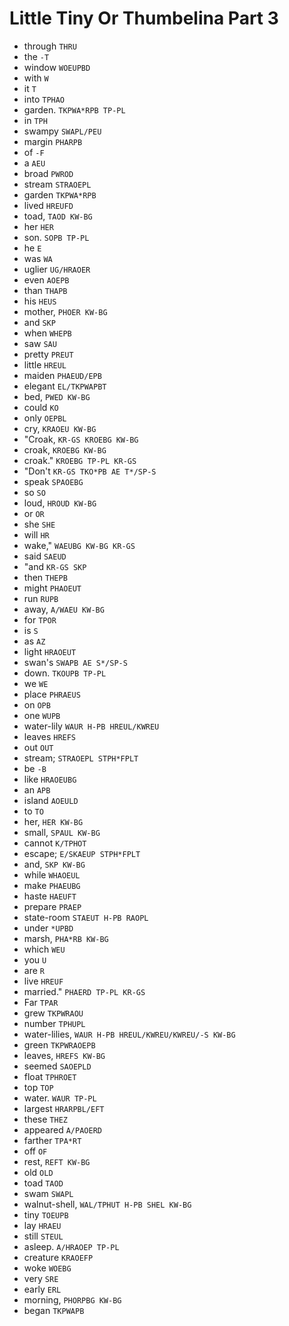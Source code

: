 # Little Tiny Or Thumbelina Part 3

* through `THRU`
* the `-T`
* window `WOEUPBD`
* with `W`
* it `T`
* into `TPHAO`
* garden. `TKPWA*RPB TP-PL`
* in `TPH`
* swampy `SWAPL/PEU`
* margin `PHARPB`
* of `-F`
* a `AEU`
* broad `PWROD`
* stream `STRAOEPL`
* garden `TKPWA*RPB`
* lived `HREUFD`
* toad, `TAOD KW-BG`
* her `HER`
* son. `SOPB TP-PL`
* he `E`
* was `WA`
* uglier `UG/HRAOER`
* even `AOEPB`
* than `THAPB`
* his `HEUS`
* mother, `PHOER KW-BG`
* and `SKP`
* when `WHEPB`
* saw `SAU`
* pretty `PREUT`
* little `HREUL`
* maiden `PHAEUD/EPB`
* elegant `EL/TKPWAPBT`
* bed, `PWED KW-BG`
* could `KO`
* only `OEPBL`
* cry, `KRAOEU KW-BG`
* "Croak, `KR-GS KROEBG KW-BG`
* croak, `KROEBG KW-BG`
* croak." `KROEBG TP-PL KR-GS`
* "Don't `KR-GS TKO*PB AE T*/SP-S`
* speak `SPAOEBG`
* so `SO`
* loud, `HROUD KW-BG`
* or `OR`
* she `SHE`
* will `HR`
* wake," `WAEUBG KW-BG KR-GS`
* said `SAEUD`
* "and `KR-GS SKP`
* then `THEPB`
* might `PHAOEUT`
* run `RUPB`
* away, `A/WAEU KW-BG`
* for `TPOR`
* is `S`
* as `AZ`
* light `HRAOEUT`
* swan's `SWAPB AE S*/SP-S`
* down. `TKOUPB TP-PL`
* we `WE`
* place `PHRAEUS`
* on `OPB`
* one `WUPB`
* water-lily `WAUR H-PB HREUL/KWREU`
* leaves `HREFS`
* out `OUT`
* stream; `STRAOEPL STPH*FPLT`
* be `-B`
* like `HRAOEUBG`
* an `APB`
* island `AOEULD`
* to `TO`
* her, `HER KW-BG`
* small, `SPAUL KW-BG`
* cannot `K/TPHOT`
* escape; `E/SKAEUP STPH*FPLT`
* and, `SKP KW-BG`
* while `WHAOEUL`
* make `PHAEUBG`
* haste `HAEUFT`
* prepare `PRAEP`
* state-room `STAEUT H-PB RAOPL`
* under `*UPBD`
* marsh, `PHA*RB KW-BG`
* which `WEU`
* you `U`
* are `R`
* live `HREUF`
* married." `PHAERD TP-PL KR-GS`
* Far `TPAR`
* grew `TKPWRAOU`
* number `TPHUPL`
* water-lilies, `WAUR H-PB HREUL/KWREU/KWREU/-S KW-BG`
* green `TKPWRAOEPB`
* leaves, `HREFS KW-BG`
* seemed `SAOEPLD`
* float `TPHROET`
* top `TOP`
* water. `WAUR TP-PL`
* largest `HRARPBL/EFT`
* these `THEZ`
* appeared `A/PAOERD`
* farther `TPA*RT`
* off `OF`
* rest, `REFT KW-BG`
* old `OLD`
* toad `TAOD`
* swam `SWAPL`
* walnut-shell, `WAL/TPHUT H-PB SHEL KW-BG`
* tiny `TOEUPB`
* lay `HRAEU`
* still `STEUL`
* asleep. `A/HRAOEP TP-PL`
* creature `KRAOEFP`
* woke `WOEBG`
* very `SRE`
* early `ERL`
* morning, `PHORPBG KW-BG`
* began `TKPWAPB`
